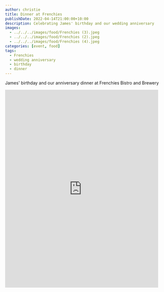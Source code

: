 ```yaml
---
author: christie
title: Dinner at Frenchies
publishDate: 2022-04-14T21:00:00+10:00
description: Celebrating James' birthday and our wedding anniversary
images:
  - ../../../images/food/Frenchies (3).jpeg
  - ../../../images/food/Frenchies (2).jpeg
  - ../../../images/food/Frenchies (4).jpeg
categories: [event, food]
tags:
  - Frenchies
  - wedding anniversary
  - birthday
  - dinner
---
```


James' birthday and our anniversary dinner at Frenchies Bistro and Brewery

<iframe src="https://www.facebook.com/plugins/post.php?href=https%3A%2F%2Fwww.facebook.com%2Fchris1.tham%2Fposts%2Fpfbid0drU6mtn7hGH9Nj3WUmuDYi5mnpQX9G1Q4sLuxpjJH1Z2fP3yXRp2ehiQvCwnMTmUl&show_text=true&width=500" width="500" height="645" style="border:none;overflow:hidden" scrolling="no" frameborder="0" allowfullscreen="true" allow="autoplay; clipboard-write; encrypted-media; picture-in-picture; web-share"></iframe>
